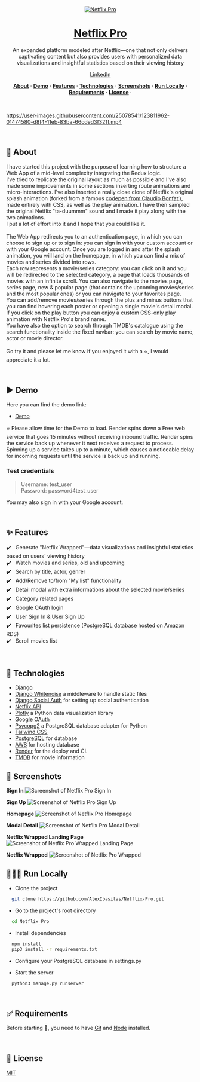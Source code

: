 <div align="center">
  <a href="https://netflix-pro-3mjv.onrender.com/login/">
    <img alt="Netflix Pro" src="https://github.com/AlexIbasitas/Netflix-Pro/blob/main/demo_images/Netflix-Pro.gif">
    <h1>Netflix Pro</h1>
  </a>
</div>




<p align="center">
  An expanded platform modeled after Netflix—one that not only delivers captivating content but also provides users with personalized data       visualizations and insightful statistics based on their viewing history
</p>

<p align="center">
  <a href="https://www.linkedin.com/in/alexibasitas/">
    LinkedIn
  </a>
</p>

<p align="center">
  <a href="#-about"><strong>About</strong></a> ·
  <a href="#%EF%B8%8F-demo"><strong>Demo</strong></a> ·
  <a href="#sparkles-features"><strong>Features</strong></a> ·
  <a href="#rocket-technologies"><strong>Technologies</strong></a> ·
  <a href="#-screenshots"><strong>Screenshots</strong></a> ·
  <a href="#-run-locally"><strong>Run Locally</strong></a> ·
  <a href="#white_check_mark-requirements"><strong>Requirements</strong></a> ·
  <a href="#-license"><strong>License</strong></a> ·
</p>
<br/>

https://user-images.githubusercontent.com/25078541/123811962-01474580-d8f4-11eb-83ba-66cded3f321f.mp4

<br/>

## 🎯 About

I have started this project with the purpose of learning how to structure a Web App of a mid-level complexity integrating the Redux logic.<br/>
I've tried to replicate the original layout as much as possible and I've also made some improvements in some sections inserting route animations and micro-interactions. I've also inserted a really close clone of Netflix's original splash animation (forked from a famous [codepen from Claudio Bonfati](https://codepen.io/claudio_bonfati/pen/mdryxPv)), made entirely with CSS, as well as the play animation. I have then sampled the original Netflix "ta-duummm" sound and I made it play along with the two animations.<br/>
I put a lot of effort into it and I hope that you could like it.<br/><br/>
The Web App redirects you to an authentication page, in which you can choose to sign up or to sign in: you can sign in with your custom account or with your Google account. Once you are logged in and after the splash animation, you will land on the homepage, in which you can find a mix of movies and series divided into rows.<br/>
Each row represents a movie/series category: you can click on it and you will be redirected to the selected category, a page that loads thousands of movies with an infinite scroll. You can also navigate to the movies page, series page, new & popular page (that contains the upcoming movies/series and the most popular ones) or you can navigate to your favorites page.<br/>
You can add/remove movies/series through the plus and minus buttons that you can find hovering each poster or opening a single movie's detail modal. If you click on the play button you can enjoy a custom CSS-only play animation with Netflix Pro's brand name.<br/>
You have also the option to search through TMDB's catalogue using the search functionality inside the fixed navbar: you can search by movie name, actor or movie director.<br/><br/>
Go try it and please let me know if you enjoyed it with a ⭐️, I would appreciate it a lot.

<br/>

## ▶️ Demo

Here you can find the demo link:

- [Demo](https://netflix-pro-3mjv.onrender.com/)

⭐ Please allow time for the Demo to load. Render spins down a Free web service that goes 15 minutes without receiving inbound traffic. Render spins the service back up whenever it next receives a request to process. Spinning up a service takes up to a minute, which causes a noticeable delay for incoming requests until the service is back up and running.

### Test credentials

> Username: test_user<br/>
> Password: password4test_user<br/>

You may also sign in with your Google account.

<br/>

## :sparkles: Features
:heavy_check_mark: &nbsp;&nbsp;Generate "Netflix Wrapped"—data visualizations and insightful statistics based on users' viewing history<br />
:heavy_check_mark: &nbsp;&nbsp;Watch movies and series, old and upcoming<br />
:heavy_check_mark: &nbsp;&nbsp;Search by title, actor, genrer<br />
:heavy_check_mark: &nbsp;&nbsp;Add/Remove to/from "My list" functionality<br />
:heavy_check_mark: &nbsp;&nbsp;Detail modal with extra informations about the selected movie/series<br />
:heavy_check_mark: &nbsp;&nbsp;Category related pages<br />
:heavy_check_mark: &nbsp;&nbsp;Google OAuth login<br />
:heavy_check_mark: &nbsp;&nbsp;User Sign In & User Sign Up<br />
:heavy_check_mark: &nbsp;&nbsp;Favourites list persistence (PostgreSQL database hosted on Amazon RDS)<br />
:heavy_check_mark: &nbsp;&nbsp;Scroll movies list<br />

<br/>

## :rocket: Technologies


- [Django](https://www.djangoproject.com/)
- [Django Whitenoise](https://whitenoise.readthedocs.io/en/stable/django.html) a middleware to handle static files
- [Django Social Auth](https://python-social-auth.readthedocs.io/en/latest/configuration/django.html) for setting up social authentication
- [Netflix API](https://www.netflix.com/viewingactivity)
- [Plotly](https://plotly.com/) a Python data visualization library
- [Google OAuth](https://cloud.google.com/apigee/docs/api-platform/security/oauth/access-tokens)
- [Psycopg2](https://pypi.org/project/psycopg2/) a PostgreSQL database adapter for Python 
- [Tailwind CSS](https://tailwindcss.com/)
- [PostgreSQL](https://www.postgresql.org/) for database
- [AWS](https://aws.amazon.com/) for hosting database
- [Render](https://render.com/) for the deploy and CI.
- [TMDB](https://www.themoviedb.org/) for movie information

## 📸 Screenshots

**Sign In**
![Screenshot of Netflix Pro Sign In](https://github.com/AlexIbasitas/Netflix-Pro/blob/main/demo_images/login_page.png)
<br/>

**Sign Up**
![Screenshot of Netflix Pro Sign Up](https://github.com/AlexIbasitas/Netflix-Pro/blob/main/demo_images/sign_up_page.png)
<br/>

**Homepage**
![Screenshot of Netflix Pro Homepage](https://github.com/AlexIbasitas/Netflix-Pro/blob/main/demo_images/home_page.png)
<br/>

**Modal Detail**
![Screenshot of Netflix Pro Modal Detail](https://github.com/AlexIbasitas/Netflix-Pro/blob/main/demo_images/modal.gif)
<br/>

**Netflix Wrapped Landing Page**
![Screenshot of Netflix Pro Wrapped Landing Page](https://github.com/AlexIbasitas/Netflix-Pro/blob/main/demo_images/netflix_wrapped_landing_page.png)
<br/>

**Netflix Wrapped**
![Screenshot of Netflix Pro Wrapped](https://github.com/AlexIbasitas/Netflix-Pro/blob/main/demo_images/netflix_wrapped.gif)
<br/>

## 👨🏻‍💻 Run Locally

- Clone the project

```bash
  git clone https://github.com/AlexIbasitas/Netflix-Pro.git
```

- Go to the project's root directory

```bash
  cd Netflix_Pro
```

- Install dependencies

```bash
  npm install
  pip3 install -r requirements.txt
```

- Configure your PostgreSQL database in settings.py

- Start the server

```bash
  python3 manage.py runserver
```

<br/>

## :white_check_mark: Requirements

Before starting :checkered_flag:, you need to have [Git](https://git-scm.com) and [Node](https://nodejs.org/en/) installed.

<br/>

## 📝 License

[MIT](https://github.com/AlexIbasitas/Netflix-Pro/blob/main/LICENSE.bib)

<br/>

